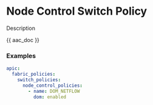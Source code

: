 # Node Control Switch Policy

Description

{{ aac_doc }}
### Examples

```yaml
apic:
  fabric_policies:
    switch_policies:
      node_control_policies:
        - name: DOM_NETFLOW
          dom: enabled
```
